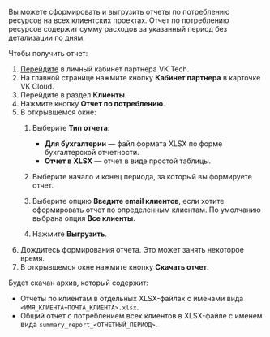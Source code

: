Вы можете сформировать и выгрузить отчеты по потреблению ресурсов на всех клиентских проектах.
Отчет по потреблению ресурсов содержит сумму расходов за указанный период без детализации по дням.

Чтобы получить отчет:

1. [Перейдите](https://partners.tech.vk.com) в личный кабинет партнера VK Tech.
1. На главной странице нажмите кнопку **Кабинет партнера** в карточке VK Cloud.
1. Перейдите в раздел **Клиенты**.
1. Нажмите кнопку **Отчет по потреблению**.
1. В открывшемся окне:
    1. Выберите **Тип отчета**:

        - **Для бухгалтерии** — файл формата XLSX по форме бухгалтерской отчетности.
        - **Отчет в XLSX** — отчет в виде простой таблицы.

    1. Выберите начало и конец периода, за который вы формируете отчет.
    1. Выберите опцию **Введите email клиентов**, если хотите сформировать отчет по определенным клиентам. По умолчанию выбрана опция **Все клиенты**.
    1. Нажмите **Выгрузить**.
1. Дождитесь формирования отчета. Это может занять некоторое время.
1. В открывшемся окне нажмите кнопку **Скачать отчет**.

Будет скачан архив, который содержит:

- Отчеты по клиентам в отдельных XLSX-файлах c именами вида `<ИМЯ_КЛИЕНТА+ПОЧТА_КЛИЕНТА>.xlsx`.
- Общий отчет с потреблением всех клиентов в XLSX-файле с именем вида `summary_report_<ОТЧЕТНЫЙ_ПЕРИОД>`.
